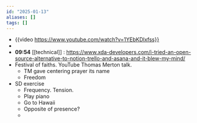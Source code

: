 ```yaml
---
id: "2025-01-13"
aliases: []
tags: []
---
```


- {{video https://www.youtube.com/watch?v=1YEbKDlxfss}}
-
- **09:54** [[technical]] :  https://www.xda-developers.com/i-tried-an-open-source-alternative-to-notion-trello-and-asana-and-it-blew-my-mind/
- Festival of faiths. YouTube Thomas Merton talk.
	- TM gave centering prayer its name
	- Freedom
- SD exercise
	- Frequency. Tension.
	- Play piano
	- Go to Hawaii
	- Opposite of presence?
	-